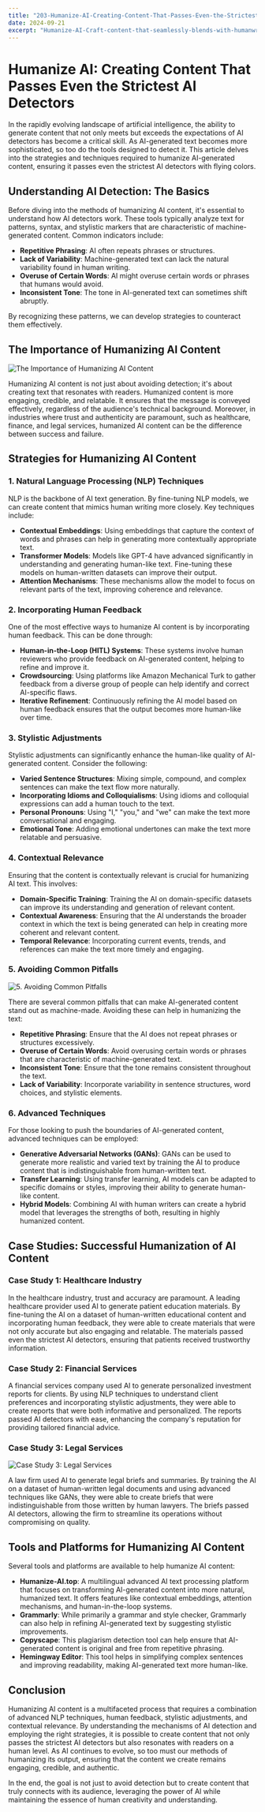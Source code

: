 ```yaml
---
title: "203-Humanize-AI-Creating-Content-That-Passes-Even-the-Strictest-AI-Detectors"
date: 2024-09-21
excerpt: "Humanize-AI-Craft-content-that-seamlessly-blends-with-humanwritten-text-evading-even-the-most-advanced-AI-detectors"
---
```


# Humanize AI: Creating Content That Passes Even the Strictest AI Detectors

In the rapidly evolving landscape of artificial intelligence, the ability to generate content that not only meets but exceeds the expectations of AI detectors has become a critical skill. As AI-generated text becomes more sophisticated, so too do the tools designed to detect it. This article delves into the strategies and techniques required to humanize AI-generated content, ensuring it passes even the strictest AI detectors with flying colors.

## Understanding AI Detection: The Basics

Before diving into the methods of humanizing AI content, it's essential to understand how AI detectors work. These tools typically analyze text for patterns, syntax, and stylistic markers that are characteristic of machine-generated content. Common indicators include:

- **Repetitive Phrasing**: AI often repeats phrases or structures.
- **Lack of Variability**: Machine-generated text can lack the natural variability found in human writing.
- **Overuse of Certain Words**: AI might overuse certain words or phrases that humans would avoid.
- **Inconsistent Tone**: The tone in AI-generated text can sometimes shift abruptly.

By recognizing these patterns, we can develop strategies to counteract them effectively.

## The Importance of Humanizing AI Content

![The Importance of Humanizing AI Content](/images/05.jpeg)


Humanizing AI content is not just about avoiding detection; it's about creating text that resonates with readers. Humanized content is more engaging, credible, and relatable. It ensures that the message is conveyed effectively, regardless of the audience's technical background. Moreover, in industries where trust and authenticity are paramount, such as healthcare, finance, and legal services, humanized AI content can be the difference between success and failure.

## Strategies for Humanizing AI Content

### 1. **Natural Language Processing (NLP) Techniques**

NLP is the backbone of AI text generation. By fine-tuning NLP models, we can create content that mimics human writing more closely. Key techniques include:

- **Contextual Embeddings**: Using embeddings that capture the context of words and phrases can help in generating more contextually appropriate text.
- **Transformer Models**: Models like GPT-4 have advanced significantly in understanding and generating human-like text. Fine-tuning these models on human-written datasets can improve their output.
- **Attention Mechanisms**: These mechanisms allow the model to focus on relevant parts of the text, improving coherence and relevance.

### 2. **Incorporating Human Feedback**

One of the most effective ways to humanize AI content is by incorporating human feedback. This can be done through:

- **Human-in-the-Loop (HITL) Systems**: These systems involve human reviewers who provide feedback on AI-generated content, helping to refine and improve it.
- **Crowdsourcing**: Using platforms like Amazon Mechanical Turk to gather feedback from a diverse group of people can help identify and correct AI-specific flaws.
- **Iterative Refinement**: Continuously refining the AI model based on human feedback ensures that the output becomes more human-like over time.

### 3. **Stylistic Adjustments**

Stylistic adjustments can significantly enhance the human-like quality of AI-generated content. Consider the following:

- **Varied Sentence Structures**: Mixing simple, compound, and complex sentences can make the text flow more naturally.
- **Incorporating Idioms and Colloquialisms**: Using idioms and colloquial expressions can add a human touch to the text.
- **Personal Pronouns**: Using "I," "you," and "we" can make the text more conversational and engaging.
- **Emotional Tone**: Adding emotional undertones can make the text more relatable and persuasive.

### 4. **Contextual Relevance**

Ensuring that the content is contextually relevant is crucial for humanizing AI text. This involves:

- **Domain-Specific Training**: Training the AI on domain-specific datasets can improve its understanding and generation of relevant content.
- **Contextual Awareness**: Ensuring that the AI understands the broader context in which the text is being generated can help in creating more coherent and relevant content.
- **Temporal Relevance**: Incorporating current events, trends, and references can make the text more timely and engaging.

### 5. **Avoiding Common Pitfalls**

![5. **Avoiding Common Pitfalls**](/images/11.jpeg)


There are several common pitfalls that can make AI-generated content stand out as machine-made. Avoiding these can help in humanizing the text:

- **Repetitive Phrasing**: Ensure that the AI does not repeat phrases or structures excessively.
- **Overuse of Certain Words**: Avoid overusing certain words or phrases that are characteristic of machine-generated text.
- **Inconsistent Tone**: Ensure that the tone remains consistent throughout the text.
- **Lack of Variability**: Incorporate variability in sentence structures, word choices, and stylistic elements.

### 6. **Advanced Techniques**

For those looking to push the boundaries of AI-generated content, advanced techniques can be employed:

- **Generative Adversarial Networks (GANs)**: GANs can be used to generate more realistic and varied text by training the AI to produce content that is indistinguishable from human-written text.
- **Transfer Learning**: Using transfer learning, AI models can be adapted to specific domains or styles, improving their ability to generate human-like content.
- **Hybrid Models**: Combining AI with human writers can create a hybrid model that leverages the strengths of both, resulting in highly humanized content.

## Case Studies: Successful Humanization of AI Content

### Case Study 1: Healthcare Industry

In the healthcare industry, trust and accuracy are paramount. A leading healthcare provider used AI to generate patient education materials. By fine-tuning the AI on a dataset of human-written educational content and incorporating human feedback, they were able to create materials that were not only accurate but also engaging and relatable. The materials passed even the strictest AI detectors, ensuring that patients received trustworthy information.

### Case Study 2: Financial Services

A financial services company used AI to generate personalized investment reports for clients. By using NLP techniques to understand client preferences and incorporating stylistic adjustments, they were able to create reports that were both informative and personalized. The reports passed AI detectors with ease, enhancing the company's reputation for providing tailored financial advice.

### Case Study 3: Legal Services

![Case Study 3: Legal Services](/images/23.jpeg)


A law firm used AI to generate legal briefs and summaries. By training the AI on a dataset of human-written legal documents and using advanced techniques like GANs, they were able to create briefs that were indistinguishable from those written by human lawyers. The briefs passed AI detectors, allowing the firm to streamline its operations without compromising on quality.

## Tools and Platforms for Humanizing AI Content

Several tools and platforms are available to help humanize AI content:

- **Humanize-AI.top**: A multilingual advanced AI text processing platform that focuses on transforming AI-generated content into more natural, humanized text. It offers features like contextual embeddings, attention mechanisms, and human-in-the-loop systems.
- **Grammarly**: While primarily a grammar and style checker, Grammarly can also help in refining AI-generated text by suggesting stylistic improvements.
- **Copyscape**: This plagiarism detection tool can help ensure that AI-generated content is original and free from repetitive phrasing.
- **Hemingway Editor**: This tool helps in simplifying complex sentences and improving readability, making AI-generated text more human-like.

## Conclusion

Humanizing AI content is a multifaceted process that requires a combination of advanced NLP techniques, human feedback, stylistic adjustments, and contextual relevance. By understanding the mechanisms of AI detection and employing the right strategies, it is possible to create content that not only passes the strictest AI detectors but also resonates with readers on a human level. As AI continues to evolve, so too must our methods of humanizing its output, ensuring that the content we create remains engaging, credible, and authentic.

In the end, the goal is not just to avoid detection but to create content that truly connects with its audience, leveraging the power of AI while maintaining the essence of human creativity and understanding.